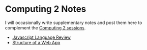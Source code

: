 # Computing 2 Notes
I will occasionally write supplementary notes and post them here to complement the
[Computing 2 sessions](https://github.com/fourier-space/Computing-2-Applications).

* [Javascript Language Review](javascript)
* [Structure of a Web App](structure)
